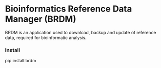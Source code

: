 # Bioinformatics Reference Data Manager (BRDM)

BRDM is an application used to download, backup and update of 
reference data, required for bioinformatic analysis.

### Install

pip install brdm

